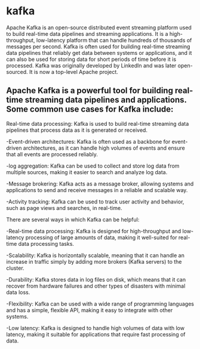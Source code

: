 # kafka

Apache Kafka is an open-source distributed event streaming platform used to build real-time data pipelines and streaming applications. It is a high-throughput, low-latency platform that can handle hundreds of thousands of messages per second. Kafka is often used for building real-time streaming data pipelines that reliably get data between systems or applications, and it can also be used for storing data for short periods of time before it is processed. Kafka was originally developed by LinkedIn and was later open-sourced. It is now a top-level Apache project.

Apache Kafka is a powerful tool for building real-time streaming data pipelines and applications. Some common use cases for Kafka include:
-
Real-time data processing: Kafka is used to build real-time streaming data pipelines that process data as it is generated or received.

-Event-driven architectures: Kafka is often used as a backbone for event-driven architectures, as it can handle high volumes of events and ensure that all events are processed reliably.

-log aggregation: Kafka can be used to collect and store log data from multiple sources, making it easier to search and analyze log data.

-Message brokering: Kafka acts as a message broker, allowing systems and applications to send and receive messages in a reliable and scalable way.

-Activity tracking: Kafka can be used to track user activity and behavior, such as page views and searches, in real-time.

There are several ways in which Kafka can be helpful:

-Real-time data processing: Kafka is designed for high-throughput and low-latency processing of large amounts of data, making it well-suited for real-time data processing tasks.

-Scalability: Kafka is horizontally scalable, meaning that it can handle an increase in traffic simply by adding more brokers (Kafka servers) to the cluster.

-Durability: Kafka stores data in log files on disk, which means that it can recover from hardware failures and other types of disasters with minimal data loss.

-Flexibility: Kafka can be used with a wide range of programming languages and has a simple, flexible API, making it easy to integrate with other systems.

-Low latency: Kafka is designed to handle high volumes of data with low latency, making it suitable for applications that require fast processing of data.
